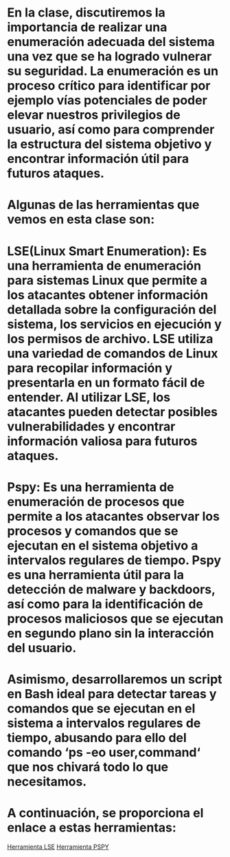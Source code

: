 # En la clase, discutiremos la importancia de realizar una enumeración adecuada del sistema una vez que se ha logrado vulnerar su seguridad. La enumeración es un proceso crítico para identificar por ejemplo vías potenciales de poder elevar nuestros privilegios de usuario, así como para comprender la estructura del sistema objetivo y encontrar información útil para futuros ataques.

# Algunas de las herramientas que vemos en esta clase son:

# LSE(**Linux Smart Enumeration**): Es una herramienta de enumeración para sistemas Linux que permite a los atacantes obtener información detallada sobre la configuración del sistema, los servicios en ejecución y los permisos de archivo. LSE utiliza una variedad de comandos de Linux para recopilar información y presentarla en un formato fácil de entender. Al utilizar LSE, los atacantes pueden detectar posibles vulnerabilidades y encontrar información valiosa para futuros ataques.
# Pspy: Es una herramienta de enumeración de procesos que permite a los atacantes observar los procesos y comandos que se ejecutan en el sistema objetivo a intervalos regulares de tiempo. Pspy es una herramienta útil para la detección de malware y backdoors, así como para la identificación de procesos maliciosos que se ejecutan en segundo plano sin la interacción del usuario.

# Asimismo, desarrollaremos un script en Bash ideal para detectar tareas y comandos que se ejecutan en el sistema a intervalos regulares de tiempo, abusando para ello del comando ‘**ps -eo user,command**‘ que nos chivará todo lo que necesitamos.

# A continuación, se proporciona el enlace a estas herramientas:

[Herramienta LSE](https://github.com/diego-treitos/linux-smart-enumeration)
[Herramienta PSPY](https://github.com/DominicBreuker/pspy)

